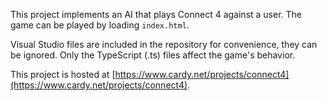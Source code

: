 This project implements an AI that plays Connect 4 against a user.
The game can be played by loading `index.html`.

Visual Studio files are included in the repository for convenience,
they can be ignored.  Only the TypeScript (.ts) files affect the game's behavior.

This project is hosted at [https://www.cardy.net/projects/connect4](https://www.cardy.net/projects/connect4).

